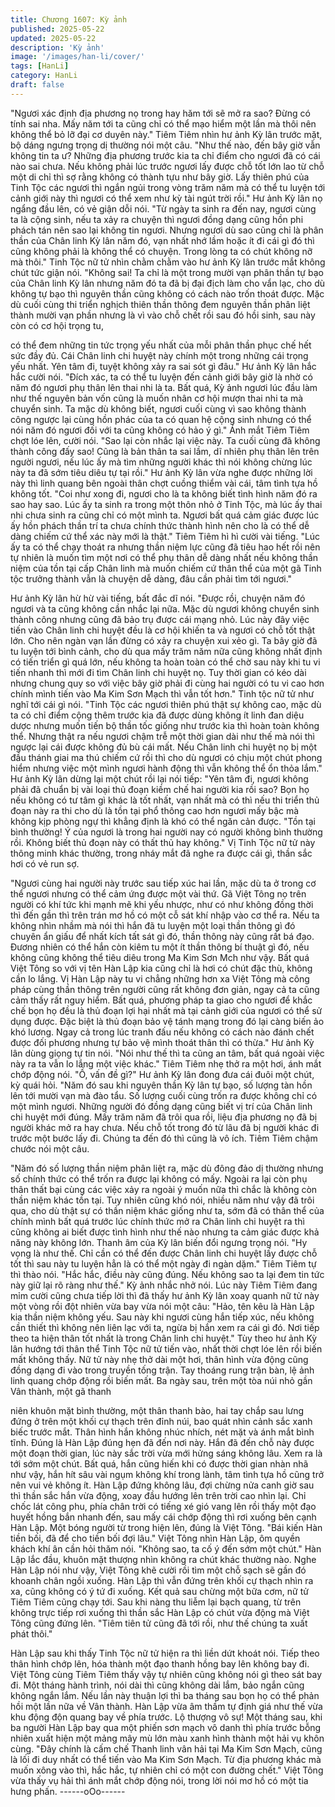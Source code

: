 ```yaml
---
title: Chương 1607: Kỳ ảnh
published: 2025-05-22
updated: 2025-05-22
description: 'Kỳ ảnh'
image: '/images/han-li/cover/'
tags: [HanLi]
category: HanLi
draft: false
---
```


"Ngươi xác định địa phương nọ trong hay hăm tới sẽ mở ra sao?
Đừng có tính sai nha. Mấy năm tới ta cũng chỉ có thể mạo hiểm
một lần mà thôi nên không thể bỏ lỡ đại cơ duyên này."
Tiêm Tiêm nhìn hư ảnh Kỳ lân trước mặt, bộ dáng ngưng trọng dị
thường nói một câu.
"Như thế nào, đến bây giờ vẫn không tin ta ư? Những địa phương
trước kia ta chỉ điểm cho ngươi đã có cái nào sai chưa. Nếu
không phải lúc trước ngươi lấy được chỗ tốt lớn lao từ chỗ một di
chỉ thì sợ rằng không có thành tựu như bây giờ. Lấy thiên phú của
Tinh Tộc các ngươi thì ngắn ngủi trong vòng trăm năm mà có thể
tu luyện tới cảnh giới này thì ngươi có thể xem như kỳ tài ngút trời
rồi."
Hư ảnh Kỳ lân nọ ngẩng đầu lên, có vẻ giận dỗi nói.
"Từ ngày ta sinh ra đến nay, ngươi cùng ta là cộng sinh, nếu ta
xảy ra chuyện thì ngươi đồng dạng cũng hồn phi phách tán nên
sao lại không tin ngươi. Nhưng ngươi dù sao cũng chỉ là phân
thần của Chân linh Kỳ lân năm đó, vạn nhất nhớ lầm hoặc ít đi cái
gì đó thì cũng không phải là không thể có chuyện. Trong lòng ta
có chút không nỡ mà thôi."
Tinh Tộc nữ tử nhìn chằm chằm vào hư ảnh Kỳ lân trước mắt
không chút tức giận nói.
"Không sai! Ta chỉ là một trong mười vạn phân thần tự bạo của
Chân linh Kỳ lân nhưng năm đó ta đã bị đại địch làm cho vẩn lạc,
cho dù không tự bạo thì nguyên thần cũng không có cách nào
trốn thoát được. Mặc dù cuối cùng thi triển nghịch thiên thần
thông đem nguyên thần phân liệt thành mười vạn phần nhưng là
vì vào chỗ chết rồi sau đó hồi sinh, sau này còn có cơ hội trọng tu,

có thể đem những tin tức trọng yếu nhất của mỗi phân thần phục
chế hết sức đầy đủ. Cái Chân linh chi huyệt này chính một trong
những cái trọng yếu nhất. Yên tâm đi, tuyệt không xảy ra sai sót
gì đâu."
Hư ảnh Kỳ lân hắc hắc cười nói.
"Đích xác, ta có thể tu luyện đến cảnh giới bây giờ là nhờ có năm
đó ngươi phụ thân lên thai nhi là ta. Bất quá, Kỳ ảnh ngươi lúc
đầu làm như thế nguyên bản vốn cũng là muốn nhân cơ hội mượn
thai nhi ta mà chuyển sinh. Ta mặc dù không biết, ngươi cuối cùng
vì sao không thành công ngược lại cùng hồn phác của ta có quan
hệ cộng sinh nhưng có thể nói năm đó ngươi đối với ta cũng
không có hảo ý gì."
Ánh mắt Tiêm Tiêm chợt lóe lên, cười nói.
"Sao lại còn nhắc lại việc này. Ta cuối cùng đã không thành công
đấy sao! Cũng là bản thân ta sai lầm, dĩ nhiên phụ thân lên trên
người ngươi, nếu lúc ấy mà tìm những người khác thì nói không
chừng lúc này ta đã sớm tiêu diêu tự tại rồi."
Hư ảnh Kỳ lân vừa nghe được những lời này thì linh quang bên
ngoài thân chợt cuồng thiểm vài cái, tâm tình tựa hồ không tốt.
"Coi như xong đi, ngươi cho là ta không biết tình hình năm đó ra
sao hay sao. Lúc ấy ta sinh ra trong một thôn nhỏ ở Tinh Tộc, mà
lúc ấy thai nhi chưa sinh ra cũng chỉ có một mình ta. Ngươi bất
quá cảm giác được lúc ấy hồn phách thần trí ta chưa chính thức
thành hình nên cho là có thể dễ dàng chiếm cứ thể xác này mới là
thật."
Tiêm Tiêm hì hì cười vài tiếng.
"Lúc ấy ta có thể chạy thoát ra nhưng thần niệm lực cũng đã tiêu
hao hết rồi nên tự nhiên là muốn tìm một nơi có thể phụ thân dễ
dàng nhất nếu không thần niệm của tồn tại cấp Chân linh mà
muốn chiếm cứ thân thể của một gã Tinh tộc trưởng thành vẫn là
chuyện dễ dàng, đâu cần phải tìm tới ngươi."

Hư ảnh Kỳ lân hừ hừ vài tiếng, bất đắc dĩ nói.
"Được rồi, chuyện năm đó ngươi và ta cũng không cần nhắc lại
nữa. Mặc dù ngươi không chuyển sinh thành công nhưng cũng đã
bảo trụ được cái mạng nhỏ. Lúc này đây việc tiến vào Chân linh
chi huyệt đều là cơ hội khiến ta và ngươi có chỗ tốt thật lớn. Cho
nên ngàn vạn lần đừng có xảy ra chuyện xui xẻo gì. Ta bây giờ đã
tu luyện tới bình cảnh, cho dù qua mấy trăm năm nữa cũng không
nhất định có tiến triển gì quá lớn, nếu không ta hoàn toàn có thể
chờ sau này khi tu vi tiến nhanh thì mới đi tìm Chân linh chi huyệt
nọ. Tuy thời gian có kéo dài nhưng chung quy so với việc bây giờ
phải đi cùng hai người có tu vi cao hơn chính mình tiến vào Ma
Kim Sơn Mạch thì vẫn tốt hơn."
Tinh tộc nữ tử như nghĩ tới cái gì nói.
"Tinh Tộc các ngươi thiên phú thật sự không cao, mặc dù ta có
chỉ điểm cộng thêm trước kia đã được dùng không ít linh đan diệu
dược nhưng muốn tiến bộ thần tốc giống như trước kia thì hoàn
toàn không thể. Nhưng thật ra nếu ngươi chậm trễ một thời gian
dài như thế mà nói thì ngược lại cái được không đủ bù cái mất.
Nếu Chân linh chi huyệt nọ bị một đầu thánh giai ma thú chiếm cứ
rồi thì cho dù ngươi có chịu một chút phong hiểm nhưng việc một
mình ngươi hành động thì vẫn không thể ổn thỏa lắm."
Hư ảnh Kỳ lân dừng lại một chút rồi lại nói tiếp:
"Yên tâm đi, ngươi không phải đã chuẩn bị vài loại thủ đoạn kiềm
chế hai người kia rồi sao? Bọn họ nếu không có tư tâm gì khác là
tốt nhất, vạn nhất mà có thì nếu thi triển thủ đoạn này ra thi cho
dù là tồn tại phổ thông cao hơn ngươi mấy bậc mà không kịp
phòng ngự thì khẳng định là khó có thể ngăn cản được.
"Tồn tại bình thường! Ý của ngươi là trong hai người nay có
người không bình thường rồi. Không biết thủ đoạn này có thất thủ
hay không."
Vị Tinh Tộc nữ tử này thông minh khác thường, trong nháy mắt đã
nghe ra được cái gì, thần sắc hơi có vẻ run sợ.

"Ngươi cùng hai người này trước sau tiếp xúc hai lần, mặc dù ta
ở trong cơ thể ngươi nhưng có thể cảm ứng được một vài thứ.
Gã Việt Tông nọ trên người có khí tức khi mạnh mẽ khi yếu
nhược, như có như không đồng thời thì đến gần thì trên trán mơ
hồ có một cỗ sát khí nhập vào cơ thể ra. Nếu ta không nhìn nhầm
mà nói thì hắn đã tu luyện một loại thần thông gì đó chuyên ẩn
giấu để nhất kích tất sát gì đó, thần thông này cũng rất bá đạo.
Đương nhiên có thể hắn còn kiêm tu một ít thần thông bí thuật gì
đó, nếu không cũng không thể tiêu diêu trong Ma Kim Sơn Mch
như vậy. Bất quá Việt Tông so với vị tên Hàn Lập kia cũng chỉ là
hơi có chút đặc thù, không cần lo lắng. Vị Hàn Lập này tu vi
chẳng những hơn xa Việt Tông mà công pháp cùng thần thông
trên người cũng rất không đơn giản, ngay cả ta cũng cảm thấy rất
nguy hiểm. Bất quá, phương pháp ta giao cho ngươi để khắc chế
bọn họ đều là thủ đoạn lợi hại nhất mà tại cảnh giới của ngươi có
thể sử dụng được. Đặc biệt là thủ đoạn bảo vệ tánh mạng trong
đó lại càng biến ảo khó lương. Ngay cả trong lúc tranh đấu nếu
không có cách nào đánh chết được đối phương nhưng tự bảo vệ
mình thoát thân thì có thừa."
Hư ảnh Kỳ lân dùng giọng tự tin nói.
"Nói như thế thì ta cũng an tâm, bất quá ngoài việc này ra ta vẫn
lo lắng một việc khác."
Tiêm Tiêm nhẹ thở ra một hơi, ánh mắt chớp động nói.
"Ồ, vấn đề gì?"
Hư ảnh Kỳ lân đong đưa cái đuôi một chút, kỳ quái hỏi.
"Năm đó sau khi nguyên thần Kỳ lân tự bạo, số lượng tàn hồn lên
tới mười vạn mà đào tẩu. Số lượng cuối cùng trốn ra được không
chỉ có một mình ngươi. Những người đó đồng dạng cũng biết vị
trí của Chân linh chi huyệt mới đúng. Mấy trăm năm đã trôi qua
rồi, liệu địa phương nọ đã bị người khác mở ra hay chưa. Nếu
chỗ tốt trong đó từ lâu đã bị người khác đi trước một bước lấy đi.
Chúng ta đến đó thì cũng là vô ích.
Tiêm Tiêm chậm chước nói một câu.

"Năm đó số lượng thần niệm phân liệt ra, mặc dù đông đảo dị
thường nhưng số chính thức có thể trốn ra được lại không có mấy.
Ngoài ra lại còn phụ thân thất bại cùng các việc xảy ra ngoài ý
muốn nữa thì chắc là không còn thần niệm khác tồn tại. Tuy nhiên
cũng khó nói, nhiều năm như vậy đã trôi qua, cho dù thật sự có
thần niệm khác giống như ta, sớm đã có thân thể của chính mình
bất quá trước lúc chính thức mở ra Chân linh chi huyệt ra thì cũng
không ai biết được tình hình như thế nào nhưng ta cảm giác được
khả năng này không lớn.
Thanh âm của Kỳ lân biến đổi ngưng trọng nói.
"Hy vọng là như thế. Chỉ cần có thể đến được Chân linh chi huyệt
lấy được chỗ tốt thì sau này tu luyện hẳn là có thể một ngày đi
ngàn dặm."
Tiêm Tiêm tự thì thào nói.
"Hắc hắc, điều này cũng đúng. Nếu không sao ta lại đem tin tức
này giữ lại rõ ràng như thế."
Kỳ ảnh nhắc nhở nói.
Lúc này Tiêm Tiêm đang mỉm cười cũng chưa tiếp lời thì đã thấy
hư ảnh Kỳ lân xoay quanh nữ tử này một vòng rồi đột nhiên vừa
bay vừa nói một câu:
"Hảo, tên kêu là Hàn Lập kia thần niệm không yếu. Sau này khi
ngươi cùng hắn tiếp xúc, nếu không cần thiết thì không nên liên
lạc với ta, ngừa bị hắn xem ra cái gì đó. Nơi tiếp theo ta hiện thân
tốt nhất là trong Chân linh chi huyệt."
Tùy theo hư ảnh Kỳ lân hướng tới thân thể Tinh Tộc nữ tử tiến
vào, nhất thời chợt lóe lên rồi biến mất không thấy. Nữ tử này nhẹ
thở dài một hơi, thân hình vừa động cũng đồng dạng đi vào trong
truyền tống trận. Tay thoáng rung trận bàn, lệ ảnh linh quang chớp
động rồi biến mất.
Ba ngày sau, trên một tòa núi nhỏ gần Vân thành, một gã thanh

niên khuôn mặt bình thường, một thân thanh bào, hai tay chắp
sau lưng đứng ở trên một khối cự thạch trên đỉnh núi, bao quát
nhìn cảnh sắc xanh biếc trước mắt.
Thân hình hắn không nhúc nhích, nét mặt và ánh mắt bình tĩnh.
Đúng là Hàn Lập đúng hẹn đã đến nơi này. Hắn đã đến chỗ này
được một đoạn thời gian, lúc này sắc trời vừa mới hửng sáng
không lâu. Xem ra là tới sớm một chút.
Bất quá, hắn cũng hiến khi có được thời gian nhàn nhã như vậy,
hắn hít sâu vài ngụm không khí trong lành, tâm tình tựa hồ cũng
trở nên vui vẻ không ít. Hàn Lập đứng không lâu, đợi chừng nửa
canh giờ sau thì thần sắc hắn vừa động, xoay đầu hướng lên trên
trời cao nhìn lại.
Chỉ chốc lát công phu, phía chân trời có tiếng xé gió vang lên rồi
thấy một đạo huyết hồng bắn nhanh đến, sau mấy cái chớp động
thì rơi xuống bên cạnh Hàn Lập. Một bóng người từ trong hiện lên,
đúng là Việt Tông.
"Bái kiến Hàn tiền bối, đã để cho tiền bối đợi lâu."
Việt Tông nhìn Hàn Lập, ôm quyền khách khí ân cần hỏi thăm nói.
"Không sao, ta cố ý đến sớm một chút."
Hàn Lập lắc đầu, khuôn mặt thượng nhìn không ra chút khác
thường nào.
Nghe Hàn Lập nói như vậy, Việt Tông khẽ cười rồi tìm một chỗ
sạch sẽ gần đó khoanh chân ngồi xuống. Hàn Lập thì vẫn đứng
trên khối cự thạch nhìn ra xa, cũng không có ý tứ đi xuống.
Kết quả sau chừng một bữa cơm, nữ tử Tiêm Tiêm cũng chạy tới.
Sau khi nàng thu liễm lại bạch quang, từ trên không trực tiếp rơi
xuống thì thần sắc Hàn Lập có chút vừa động mà Việt Tông cũng
đứng lên.
"Tiêm tiên tử cũng đã tới rồi, như thế chúng ta xuất phát thôi."

Hàn Lập sau khi thấy Tinh Tộc nữ tử hiện ra thì liền dứt khoát nói.
Tiếp theo thân hình chớp lên, hóa thành một đạo thanh hồng bay
lên không bay đi. Việt Tông cùng Tiêm Tiêm thấy vậy tự nhiên
cũng không nói gì theo sát bay đi.
Một tháng hành trình, nói dài thì cũng không dài lắm, bảo ngắn
cũng không ngắn lắm. Nếu lần này thuận lợi thì ba tháng sau bọn
họ có thể phản hồi một lần nữa về Vân thành.
Hàn Lập vừa âm thầm tự định giá như thế vừa khu động độn
quang bay về phía trước.
Lộ thượng vô sự!
Một tháng sau, khi ba người Hàn Lập bay qua một phiến sơn
mạch vô danh thì phía trước bỗng nhiên xuất hiện một mảng mây
mù lớn màu xanh hình thành một hải vụ khôn cùng.
"Đây chính là cấm chế Thanh linh vân hải tại Ma Kim Sơn Mạch,
cũng là lối đi duy nhất có thể tiến vào Ma Kim Sơn Mạch. Từ địa
phương khác mà muốn xông vào thì, hắc hắc, tự nhiên chỉ có một
con đường chết."
Việt Tông vừa thấy vụ hải thì ánh mắt chớp động nói, trong lời nói
mơ hồ có một tia hưng phấn.
------oOo------
